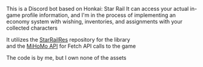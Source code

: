 This is a Discord bot based on Honkai: Star Rail
It can access your actual in-game profile information, and I'm in the process of implementing an economy system with wishing, inventories, and assignments with your collected characters

It utilizes the [StarRailRes](https://github.com/Mar-7th/StarRailRes) repository for the library\
and the [MiHoMo API](https://march7th.xiaohei.moe/en/resource/mihomo_api.html) for Fetch API calls to the game

The code is by me, but I own none of the assets